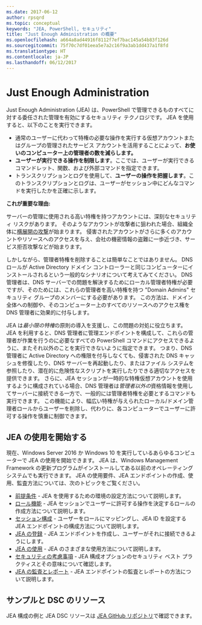 ```yaml
---
ms.date: 2017-06-12
author: rpsqrd
ms.topic: conceptual
keywords: "JEA, PowerShell, セキュリティ"
title: "Just Enough Administration の概要"
ms.openlocfilehash: a664a8ad44916f8112f7ef7bac145a54b83f126d
ms.sourcegitcommit: 75f70c7df01eea5e7a2c16f9a3ab1dd437a1f8fd
ms.translationtype: HT
ms.contentlocale: ja-JP
ms.lasthandoff: 06/12/2017
---
```

# <a name="just-enough-administration"></a>Just Enough Administration

Just Enough Administration (JEA) は、PowerShell で管理できるものすべてに対する委任された管理を有効にするセキュリティ テクノロジです。
JEA を使用すると、以下のことを実行できます。

- 通常のユーザーに代わって特権の必要な操作を実行する仮想アカウントまたはグループの管理されたサービス アカウントを活用することによって、**お使いのコンピューター上の管理者の数を減らします。**
- **ユーザーが実行できる操作を制限します**。ここでは、ユーザーが実行できるコマンドレット、関数、および外部コマンドを指定できます。
- トランスクリプションとログを使用して、**ユーザーの操作を把握します**。このトランスクリプションとログは、ユーザーがセッション中にどんなコマンドを実行したかを正確に示します。

**これが重要な理由:**

サーバーの管理に使用される高い特権を持つアカウントには、深刻なセキュリティ リスクがあります。
そのようなアカウントが攻撃者に狙われた場合、組織全体に[横展開の攻撃](http://aka.ms/pth)が始まります。
侵害されたアカウントがさらに多くのアカウントやリソースへのアクセスを与え、会社の機密情報の盗難に一歩近づき、サービス拒否攻撃などが始まります。

しかしながら、管理者特権を削除することは簡単なことではありません。
DNS ロールが Active Directory ドメイン コントローラーと同じコンピューターにインストールされるという一般的なシナリオについて考えてみてください。
DNS 管理者は、DNS サーバーでの問題を解決するためにローカル管理者特権が必要ですが、そのためには、これらの管理者を高い特権を持つ "Domain Admins" セキュリティ グループのメンバーにする必要があります。
この方法は、ドメイン全体への制御や、そのコンピューター上のすべてのリソースへのアクセス権を DNS 管理者に効果的に付与します。

JEA は*最小限の特権*の原則の導入を支援し、この問題の対処に役立ちます。
JEA を利用すると、DNS 管理者に管理エンドポイントを構成して、これらの管理者が作業を行うのに必要なすべての PowerShell コマンドにアクセスできるように、またそれ以外のことを実行できないように指定できます。
つまり、DNS 管理者に Active Directory への権限を付与しなくても、侵害された DNS キャッシュを修復したり、DNS サーバーを再起動したり、またはファイル システムを参照したり、潜在的に危険性なスクリプトを実行したりできる適切なアクセスを提供できます。
さらに、JEA セッションが一時的な特権仮想アカウントを使用するように構成されている場合、DNS 管理者は*管理者以外の*資格情報を使用してサーバーに接続できる一方で、一般的には管理者特権を必要とするコマンドも実行できます。
この機能により、幅広い特権が与えられたローカル/ドメイン管理者ロールからユーザーを削除し、代わりに、各コンピューターでユーザーに許可する操作を慎重に制御できます。

## <a name="get-started-with-jea"></a>JEA の使用を開始する

現在、Windows Server 2016 か Windows 10 を実行しているあらゆるコンピューターで JEA の使用を開始できます。
JEA は、Windows Management Framework の更新プログラムがインストールしてある以前のオペレーティング システムでも実行できます。
JEA の使用要件、JEA エンドポイントの作成、使用、監査方法については、次のトピックをご覧ください。

- [前提条件](prerequisites.md) - JEA を使用するための環境の設定方法について説明します。
- [ロール機能](role-capabilities.md) - JEA セッションでユーザーに許可する操作を決定するロールの作成方法について説明します。
- [セッション構成](session-configurations.md) - ユーザーをロールにマッピングし、JEA ID を設定する JEA エンドポイントの構成方法について説明します。
- [JEA の登録](register-jea.md) - JEA エンドポイントを作成し、ユーザーがそれに接続できるようにします。
- [JEA の使用](using-jea.md) - JEA のさまざまな使用方法について説明します。
- [セキュリティの考慮事項](security-considerations.md) - JEA 構成オプションのセキュリティ ベスト プラクティスとその意味について確認します。
- [JEA の監査とレポート](audit-and-report.md) - JEA エンドポイントの監査とレポートの方法について説明します。

## <a name="samples-and-dsc-resource"></a>サンプルと DSC のリソース

JEA 構成の例と JEA DSC リソースは [JEA GitHub リポジトリ](https://github.com/PowerShell/JEA)で確認できます。

